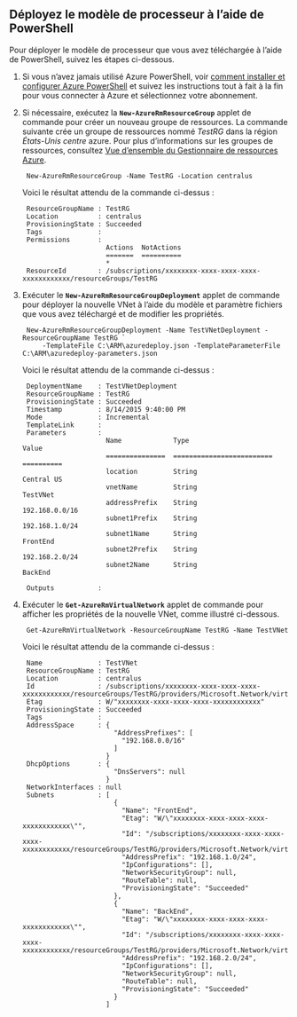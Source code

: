 ## <a name="deploy-the-arm-template-by-using-powershell"></a>Déployez le modèle de processeur à l’aide de PowerShell

Pour déployer le modèle de processeur que vous avez téléchargée à l’aide de PowerShell, suivez les étapes ci-dessous.

1. Si vous n’avez jamais utilisé Azure PowerShell, voir [comment installer et configurer Azure PowerShell](../articles/powershell-install-configure.md) et suivez les instructions tout à fait à la fin pour vous connecter à Azure et sélectionnez votre abonnement.

3. Si nécessaire, exécutez la **`New-AzureRmResourceGroup`** applet de commande pour créer un nouveau groupe de ressources. La commande suivante crée un groupe de ressources nommé *TestRG* dans la région *États-Unis centre* azure. Pour plus d’informations sur les groupes de ressources, consultez [Vue d’ensemble du Gestionnaire de ressources Azure](../articles/resource-group-overview.md).

        New-AzureRmResourceGroup -Name TestRG -Location centralus
        
    Voici le résultat attendu de la commande ci-dessus :

        ResourceGroupName : TestRG
        Location          : centralus
        ProvisioningState : Succeeded
        Tags              :
        Permissions       :
                            Actions  NotActions
                            =======  ==========
                            *
        ResourceId        : /subscriptions/xxxxxxxx-xxxx-xxxx-xxxx-xxxxxxxxxxxx/resourceGroups/TestRG

4. Exécuter le **`New-AzureRmResourceGroupDeployment`** applet de commande pour déployer la nouvelle VNet à l’aide du modèle et paramètre fichiers que vous avez téléchargé et de modifier les propriétés.

        New-AzureRmResourceGroupDeployment -Name TestVNetDeployment -ResourceGroupName TestRG `
            -TemplateFile C:\ARM\azuredeploy.json -TemplateParameterFile C:\ARM\azuredeploy-parameters.json
            
    Voici le résultat attendu de la commande ci-dessus :
        
        DeploymentName    : TestVNetDeployment
        ResourceGroupName : TestRG
        ProvisioningState : Succeeded
        Timestamp         : 8/14/2015 9:40:00 PM
        Mode              : Incremental
        TemplateLink      :
        Parameters        :
                            Name             Type                       Value
                            ===============  =========================  ==========
                            location         String                     Central US
                            vnetName         String                     TestVNet
                            addressPrefix    String                     192.168.0.0/16
                            subnet1Prefix    String                     192.168.1.0/24
                            subnet1Name      String                     FrontEnd
                            subnet2Prefix    String                     192.168.2.0/24
                            subnet2Name      String                     BackEnd
        
        Outputs           :

5. Exécuter le **`Get-AzureRmVirtualNetwork`** applet de commande pour afficher les propriétés de la nouvelle VNet, comme illustré ci-dessous.


        Get-AzureRmVirtualNetwork -ResourceGroupName TestRG -Name TestVNet
        
    Voici le résultat attendu de la commande ci-dessus :
        
        Name              : TestVNet
        ResourceGroupName : TestRG
        Location          : centralus
        Id                : /subscriptions/xxxxxxxx-xxxx-xxxx-xxxx-xxxxxxxxxxxx/resourceGroups/TestRG/providers/Microsoft.Network/virtualNetworks/TestVNet
        Etag              : W/"xxxxxxxx-xxxx-xxxx-xxxx-xxxxxxxxxxxx"
        ProvisioningState : Succeeded
        Tags              :
        AddressSpace      : {
                              "AddressPrefixes": [
                                "192.168.0.0/16"
                              ]
                            }
        DhcpOptions       : {
                              "DnsServers": null
                            }
        NetworkInterfaces : null
        Subnets           : [
                              {
                                "Name": "FrontEnd",
                                "Etag": "W/\"xxxxxxxx-xxxx-xxxx-xxxx-xxxxxxxxxxxx\"",
                                "Id": "/subscriptions/xxxxxxxx-xxxx-xxxx-xxxx-xxxxxxxxxxxx/resourceGroups/TestRG/providers/Microsoft.Network/virtualNetworks/TestVNet/subnets/FrontEnd",
                                "AddressPrefix": "192.168.1.0/24",
                                "IpConfigurations": [],
                                "NetworkSecurityGroup": null,
                                "RouteTable": null,
                                "ProvisioningState": "Succeeded"
                              },
                              {
                                "Name": "BackEnd",
                                "Etag": "W/\"xxxxxxxx-xxxx-xxxx-xxxx-xxxxxxxxxxxx\"",
                                "Id": "/subscriptions/xxxxxxxx-xxxx-xxxx-xxxx-xxxxxxxxxxxx/resourceGroups/TestRG/providers/Microsoft.Network/virtualNetworks/TestVNet/subnets/BackEnd",
                                "AddressPrefix": "192.168.2.0/24",
                                "IpConfigurations": [],
                                "NetworkSecurityGroup": null,
                                "RouteTable": null,
                                "ProvisioningState": "Succeeded"
                              }
                            ]